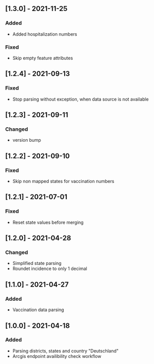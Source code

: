 ## [1.3.0] - 2021-11-25
### Added
- Added hospitalization numbers

### Fixed
- Skip empty feature attributes

## [1.2.4] - 2021-09-13
### Fixed
- Stop parsing without exception, when data source is not available

## [1.2.3] - 2021-09-11
### Changed
- version bump

## [1.2.2] - 2021-09-10
### Fixed
- Skip non mapped states for vaccination numbers

## [1.2.1] - 2021-07-01
### Fixed
- Reset state values before merging

## [1.2.0] - 2021-04-28
### Changed
- Simplified state parsing
- Roundet incidence to only 1 decimal

## [1.1.0] - 2021-04-27
### Added
- Vaccination data parsing

## [1.0.0] - 2021-04-18
### Added
- Parsing districts, states and country "Deutschland"
- Arcgis endpoint availibility check workflow
